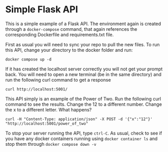 # Simple Flask API

This is a simple example of a Flask API. The environment again is created through a `docker-compose` command, that again references the corresponding Dockerfile and requirements.txt file. 

First as usual you will need to sync your repo to pull the new files. To run this API, change your directory to the docker folder and run:

`docker compose up -d`

If it has created the localhost server correctly you will not get your prompt back. You will need to open a new terminal (be in the same directory) and run the following curl command to get a response

`curl http://localhost:5001/`

This API simply is an example of the Power of Two. Run the following curl command to see the results. Change the 12 to a different number. Change the x to a different letter. What happens?


`curl -H "Content-Type: application/json" -X POST -d '{"x":"12"}' "http://localhost:5001/power_of_two"`

To stop your server running the API, type `ctrl-C`. As usual, check to see if you have any docker containers running using `docker container ls` and stop them through `docker compose down -v`
